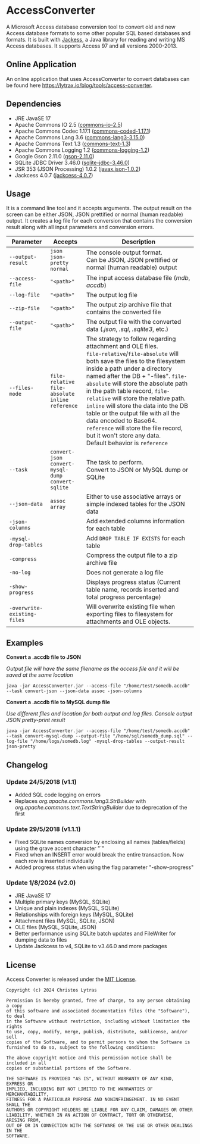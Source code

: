 # AccessConverter
A Microsoft Access database conversion tool to convert old and new Access database formats to some other popular SQL based databases and formats. It is built with [Jackess](http://jackcess.sourceforge.net/), a Java library for reading and writing MS Access databases. It supports Access 97 and all versions 2000-2013.

## Online Application
An online application that uses AccessConverter to convert databases can be found here https://lytrax.io/blog/tools/access-converter.

## Dependencies
- JRE JavaSE 17
- Apache Commons IO 2.5 ([commons-io-2.5](https://commons.apache.org/proper/commons-io/download_io.cgi))
- Apache Commons Codec 1.17.1 ([commons-coded-1.17.1](https://commons.apache.org/codec/download_codec.cgi))
- Apache Commons Lang 3.6 ([commons-lang3-3.15.0](https://commons.apache.org/proper/commons-lang/download_lang.cgi))
- Apache Commons Text 1.3 ([commons-text-1.3](https://commons.apache.org/proper/commons-text/download_text.cgi))
- Apache Commons Logging 1.2 ([commons-logging-1.2](https://commons.apache.org/proper/commons-logging/download_logging.cgi))
- Google Gson 2.11.0 ([gson-2.11.0](https://github.com/google/gson))
- SQLite JDBC Driver 3.46.0 ([sqlite-jdbc-3.46.0](https://github.com/xerial/sqlite-jdbc))
- JSR 353 (JSON Processing) 1.0.2 ([javax.json-1.0.2](https://docs.oracle.com/javaee/7/api/javax/json/package-summary.html))
- Jackcess 4.0.7 ([jackcess-4.0.7](https://jackcess.sourceforge.net/))

## Usage
It is a command line tool and it accepts arguments. The output result on the screen can be either JSON, JSON prettified or normal (human readable) output. It creates a log file for each conversion that contains the conversion result along with all input parameters and conversion errors.

| Parameter | Accepts      | Description |
| --- | ------------- | --- |
| `--output-result` | `json`<br>`json-pretty`<br>`normal` | The console output format.<br>Can be JSON, JSON prettified or normal (human readable) output |
| `--access-file` | `"<path>"` | The input access database file (*mdb*, *accdb*) |
| `--log-file` | `"<path>"` | The output log file |
| `--zip-file` | `"<path>"` | The output zip archive file that contains the converted file |
| `--output-file` | `"<path>"` | The output file with the converted data (*.json*, *.sql*, *.sqlite3*, etc.) |
| `--files-mode` | `file-relative`<br>`file-absolute`<br>`inline`<br>`reference` | The strategy to follow regarding attachment and OLE files.<br>`file-relative`/`file-absolute` will both save the files to the filesystem inside a path under a directory named after the DB + "-files". `file-absolute` will store the absolute path in the path table record, `file-relative` will store the relative path.<br>`inline` will store the data into the DB table or the output file with all the data encoded to Base64.<br>`reference` will store the file record, but it won't store any data.<br>Default behavior is `reference` |
| `--task` | `convert-json`<br>`convert-mysql-dump`<br>`convert-sqlite` | The task to perform.<br>Convert to JSON or MySQL dump or SQLite |
| `--json-data` | `assoc`<br>`array` | Either to use associative arrays or simple indexed tables for the JSON data |
| `-json-columns` | | Add extended columns information for each table |
| `-mysql-drop-tables` | | Add `DROP TABLE IF EXISTS` for each table |
| `-compress` | | Compress the output file to a zip archive file |
| `-no-log` | | Does not generate a log file |
| `-show-progress` | | Displays progress status (Current table name, records inserted and total progress percentage) |
| `-overwrite-existing-files` | | Will overwrite existing file when exporting files to filesystem for attachments and OLE objects. |


## Examples
**Convert a .accdb file to JSON**

*Output file will have the same filename as the access file and it will be saved at the same location*

    java -jar AccessConverter.jar --access-file "/home/test/somedb.accdb" --task convert-json --json-data assoc -json-columns

**Convert a .accdb file to MySQL dump file**

*Use different files and location for both output and log files. Console output JSON pretty-print result*

    java -jar AccessConverter.jar --access-file "/home/test/somedb.accdb" --task convert-mysql-dump --output-file "/home/sql/somedb_dump.sql" --log-file "/home/logs/somedb.log" -mysql-drop-tables --output-result json-pretty

## Changelog

### Update 24/5/2018 (v1.1)

- Added SQL code logging on errors
- Replaces *org.apache.commons.lang3.StrBuilder* with *org.apache.commons.text.TextStringBuilder* due to deprecation of the first

### Update 29/5/2018 (v1.1.1)

- Fixed SQLite names conversion by enclosing all names (tables/fields) using the grave accent character "`"
- Fixed when an INSERT error would break the entire transaction. Now each row is inserted individually
- Added progress status when using the flag parameter "-show-progress"

### Update 1/8/2024 (v2.0)

- JRE JavaSE 17
- Multiple primary keys (MySQL, SQLite)
- Unique and plain indexes (MySQL, SQLite)
- Relationships with foreign keys (MySQL, SQLite)
- Attachment files (MySQL, SQLite, JSON)
- OLE files (MySQL, SQLite, JSON)
- Better performance using SQLite batch updates and FileWriter for dumping data to files
- Update Jackcess to v4, SQLite to v3.46.0 and more packages

## License

Access Converter is released under the [MIT License](LICENSE).

```
Copyright (c) 2024 Christos Lytras

Permission is hereby granted, free of charge, to any person obtaining a copy
of this software and associated documentation files (the "Software"), to deal
in the Software without restriction, including without limitation the rights
to use, copy, modify, merge, publish, distribute, sublicense, and/or sell
copies of the Software, and to permit persons to whom the Software is
furnished to do so, subject to the following conditions:

The above copyright notice and this permission notice shall be included in all
copies or substantial portions of the Software.

THE SOFTWARE IS PROVIDED "AS IS", WITHOUT WARRANTY OF ANY KIND, EXPRESS OR
IMPLIED, INCLUDING BUT NOT LIMITED TO THE WARRANTIES OF MERCHANTABILITY,
FITNESS FOR A PARTICULAR PURPOSE AND NONINFRINGEMENT. IN NO EVENT SHALL THE
AUTHORS OR COPYRIGHT HOLDERS BE LIABLE FOR ANY CLAIM, DAMAGES OR OTHER
LIABILITY, WHETHER IN AN ACTION OF CONTRACT, TORT OR OTHERWISE, ARISING FROM,
OUT OF OR IN CONNECTION WITH THE SOFTWARE OR THE USE OR OTHER DEALINGS IN THE
SOFTWARE.
```
